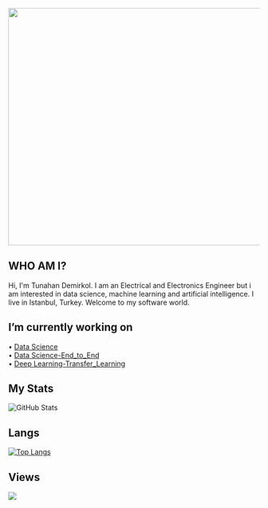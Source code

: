 <p align="center">
  <img width="846" height="476" src="https://user-images.githubusercontent.com/89604225/177144633-9acc7c8c-011d-4561-9ce8-ad0d68fb67da.gif">
</p>

## WHO AM I?
Hi, I'm Tunahan Demirkol. I am an Electrical and Electronics Engineer but i am interested in data science, machine learning and artificial intelligence. I live in Istanbul, Turkey. Welcome to my software world.
<br/>

## I’m currently working on <br>
• [Data Science](https://github.com/TunahanDemirkol/House_Price-With-Streamlit)<br/>
• [Data Science-End_to_End](https://github.com/TunahanDemirkol/Medical_Cost_Analysis_Clover_Of_AI)<br/>
• [Deep Learning-Transfer_Learning](https://github.com/TunahanDemirkol/Transfer_Learning_Clover_Of_AI)<br/>
## My Stats
![GitHub Stats](https://github-readme-stats.vercel.app/api?username=TunahanDemirkol&theme=radical)
## Langs
[![Top Langs](https://github-readme-stats.vercel.app/api/top-langs/?username=TunahanDemirkol&layout=compact)](https://github.com/TunahanDemirkol)
## Views
![](https://komarev.com/ghpvc/?username=TunahanDemirkol&color=blue)
